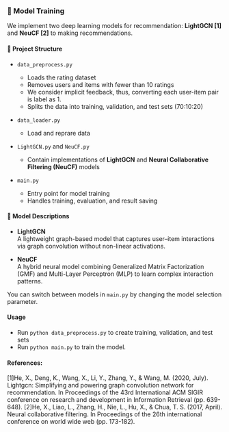 ### 🔧 Model Training

We implement two deep learning models for recommendation: **LightGCN [1]** and **NeuCF [2]** to making recommendations.

#### 📁 Project Structure

- `data_preprocess.py`  
  - Loads the rating dataset  
  - Removes users and items with fewer than 10 ratings 
  - We consider implicit feedback, thus, converting each user-item pair is label as 1. 
  - Splits the data into training, validation, and test sets (70:10:20)

- `data_loader.py`  
   - Load and reprare data

- `LightGCN.py` and `NeuCF.py`  
  - Contain implementations of **LightGCN** and **Neural Collaborative Filtering (NeuCF)** models

- `main.py`  
  - Entry point for model training  
  - Handles training, evaluation, and result saving

#### 🧠 Model Descriptions

- **LightGCN**  
  A lightweight graph-based model that captures user–item interactions via graph convolution without non-linear activations.

- **NeuCF**  
  A hybrid neural model combining Generalized Matrix Factorization (GMF) and Multi-Layer Perceptron (MLP) to learn complex interaction patterns.

You can switch between models in `main.py` by changing the model selection parameter.

#### Usage
- Run `python data_preprocess.py` to create training, validation, and test sets
- Run `python main.py` to train the model. 
#### References:
[1]He, X., Deng, K., Wang, X., Li, Y., Zhang, Y., & Wang, M. (2020, July). Lightgcn: Simplifying and powering graph convolution network for recommendation. In Proceedings of the 43rd International ACM SIGIR conference on research and development in Information Retrieval (pp. 639-648).
[2]He, X., Liao, L., Zhang, H., Nie, L., Hu, X., & Chua, T. S. (2017, April). Neural collaborative filtering. In Proceedings of the 26th international conference on world wide web (pp. 173-182).